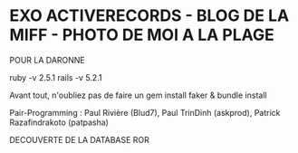 # EXO ACTIVERECORDS - BLOG DE LA MIFF - PHOTO DE MOI A LA PLAGE
POUR LA DARONNE

ruby -v 2.5.1
rails -v 5.2.1

Avant tout, n'oubliez pas de faire un gem install faker & bundle install

Pair-Programming : Paul Rivière (Blud7), Paul TrinDinh (askprod), Patrick Razafindrakoto (patpasha)

DECOUVERTE DE LA DATABASE ROR
